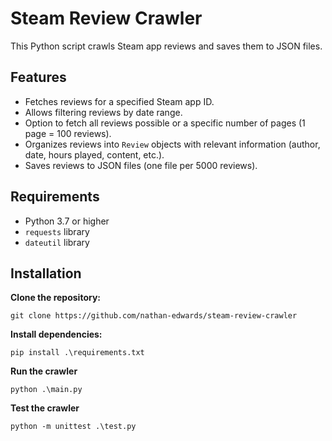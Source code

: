 # Steam Review Crawler

This Python script crawls Steam app reviews and saves them to JSON files.

## Features

- Fetches reviews for a specified Steam app ID.
- Allows filtering reviews by date range.
- Option to fetch all reviews possible or a specific number of pages (1 page = 100 reviews).
- Organizes reviews into `Review` objects with relevant information (author, date, hours played, content, etc.).
- Saves reviews to JSON files (one file per 5000 reviews).

## Requirements

- Python 3.7 or higher
- `requests` library
- `dateutil` library

## Installation

**Clone the repository:**
   
```
git clone https://github.com/nathan-edwards/steam-review-crawler
```

**Install dependencies:**
```
pip install .\requirements.txt
```

**Run the crawler**
```
python .\main.py
```

**Test the crawler**
```
python -m unittest .\test.py
```